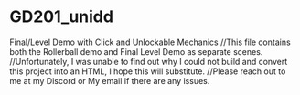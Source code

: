 # GD201_unidd
Final/Level Demo with Click and Unlockable Mechanics
//This file contains both the Rollerball demo and Final Level Demo as separate scenes.
//Unfortunately, I was unable to find out why I could not build and convert this project into an HTML, I hope this will substitute.
//Please reach out to me at my Discord or My email if there are any issues.
